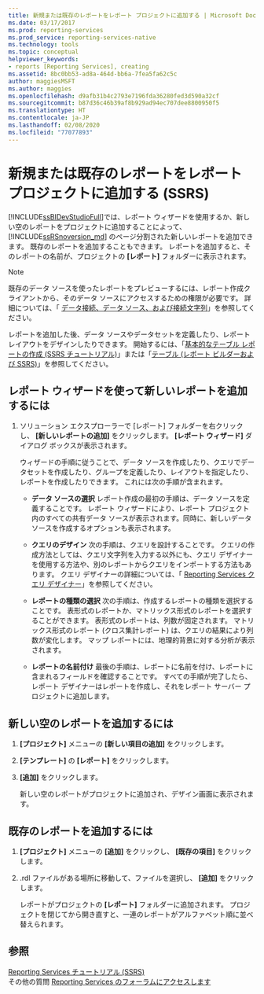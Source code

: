 ```yaml
---
title: 新規または既存のレポートをレポート プロジェクトに追加する | Microsoft Docs
ms.date: 03/17/2017
ms.prod: reporting-services
ms.prod_service: reporting-services-native
ms.technology: tools
ms.topic: conceptual
helpviewer_keywords:
- reports [Reporting Services], creating
ms.assetid: 8bc0bb53-ad8a-464d-bb6a-7fea5fa62c5c
author: maggiesMSFT
ms.author: maggies
ms.openlocfilehash: d9afb31b4c2793e7196fda36280fed3d590a32cf
ms.sourcegitcommit: b87d36c46b39af8b929ad94ec707dee8800950f5
ms.translationtype: HT
ms.contentlocale: ja-JP
ms.lasthandoff: 02/08/2020
ms.locfileid: "77077893"
---
```

# <a name="add-a-new-or-existing-report-to-a-report-project-ssrs"></a>新規または既存のレポートをレポート プロジェクトに追加する (SSRS)
  [!INCLUDE[ssBIDevStudioFull](../../includes/ssbidevstudiofull-md.md)]では、レポート ウィザードを使用するか、新しい空のレポートをプロジェクトに追加することによって、 [!INCLUDE[ssRSnoversion_md](../../includes/ssrsnoversion-md.md)] のページ分割された新しいレポートを追加できます。 既存のレポートを追加することもできます。 レポートを追加すると、そのレポートの名前が、プロジェクトの **[レポート]** フォルダーに表示されます。  
  
> [!NOTE]  
>  既存のデータ ソースを使ったレポートをプレビューするには、レポート作成クライアントから、そのデータ ソースにアクセスするための権限が必要です。 詳細については、「 [データ接続、データ ソース、および接続文字列](../../reporting-services/report-data/data-connections-data-sources-and-connection-strings-report-builder-and-ssrs.md)」を参照してください。  
  
 レポートを追加した後、データ ソースやデータセットを定義したり、レポート レイアウトをデザインしたりできます。 開始するには、「[基本的なテーブル レポートの作成 &#40;SSRS チュートリアル&#41;](../../reporting-services/create-a-basic-table-report-ssrs-tutorial.md)」または「[テーブル &#40;レポート ビルダーおよび SSRS&#41;](../../reporting-services/report-design/tables-report-builder-and-ssrs.md)」を参照してください。  
  
## <a name="to-add-a-new-report-using-the-report-wizard"></a>レポート ウィザードを使って新しいレポートを追加するには  
  
1.  ソリューション エクスプローラーで [レポート] フォルダーを右クリックし、 **[新しいレポートの追加]** をクリックします。 **[レポート ウィザード]** ダイアログ ボックスが表示されます。  
  
     ウィザードの手順に従うことで、データ ソースを作成したり、クエリでデータセットを作成したり、グループを定義したり、レイアウトを指定したり、レポートを作成したりできます。 これには次の手順が含まれます。  
  
    -   **データ ソースの選択** レポート作成の最初の手順は、データ ソースを定義することです。 レポート ウィザードにより、レポート プロジェクト内のすべての共有データ ソースが表示されます。同時に、新しいデータ ソースを作成するオプションも表示されます。  
  
    -   **クエリのデザイン** 次の手順は、クエリを設計することです。 クエリの作成方法としては、クエリ文字列を入力する以外にも、クエリ デザイナーを使用する方法や、別のレポートからクエリをインポートする方法もあります。 クエリ デザイナーの詳細については、「 [Reporting Services クエリ デザイナー](https://msdn.microsoft.com/library/07efd3f1-804f-45f7-b62a-3e727a3d9835)」を参照してください。  
  
    -   **レポートの種類の選択** 次の手順は、作成するレポートの種類を選択することです。 表形式のレポートか、マトリックス形式のレポートを選択することができます。 表形式のレポートは、列数が固定されます。 マトリックス形式のレポート (クロス集計レポート) は、クエリの結果により列数が変化します。 マップ レポートには、地理的背景に対する分析が表示されます。  
  
    -   **レポートの名前付け**  最後の手順は、レポートに名前を付け、レポートに含まれるフィールドを確認することです。 すべての手順が完了したら、レポート デザイナーはレポートを作成し、それをレポート サーバー プロジェクトに追加します。  
  
## <a name="to-add-a-new-blank-report"></a>新しい空のレポートを追加するには  
  
1.  **[プロジェクト]** メニューの **[新しい項目の追加]** をクリックします。  
  
2.  **[テンプレート]** の **[レポート]** をクリックします。  
  
3.  **[追加]** をクリックします。  
  
     新しい空のレポートがプロジェクトに追加され、デザイン画面に表示されます。  
  
## <a name="to-add-an-existing-report"></a>既存のレポートを追加するには  
  
1.  **[プロジェクト]** メニューの **[追加]** をクリックし、  **[既存の項目]** をクリックします。  
  
2.  .rdl ファイルがある場所に移動して、ファイルを選択し、 **[追加]** をクリックします。  
  
     レポートがプロジェクトの **[レポート]** フォルダーに追加されます。 プロジェクトを閉じてから開き直すと、一連のレポートがアルファベット順に並べ替えられます。  
  
## <a name="see-also"></a>参照  
 [Reporting Services チュートリアル &#40;SSRS&#41;](../../reporting-services/reporting-services-tutorials-ssrs.md)  
 その他の質問 [Reporting Services のフォーラムにアクセスします](https://go.microsoft.com/fwlink/?LinkId=620231)
  
  
